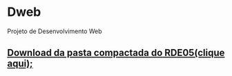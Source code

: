 # Dweb
 Projeto de Desenvolvimento Web
<h2><a href="RDE05.zip" download="RDE05.zip">Download da pasta compactada do RDE05(clique aqui);</a></h2>
